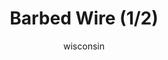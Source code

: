---
media: "images/rounds/soviet/barbed_wire_1.png"
media_type: image
title: Barbed Wire (1/2)
author: [wisconsin]
desc: Marine Draco Dragovich falls into a line of barbed wire.
---